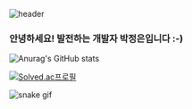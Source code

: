 ![header](https://capsule-render.vercel.app/api?type=soft&color=auto&customColorList=0,2,2,5,30&height=140&text=정은's%20Github%20👩🏻‍💻&fontSize=50)

### 안녕하세요! 발전하는 개발자 박정은입니다 :-)





<!--
**Jungeun-Park-kr/Jungeun-Park-kr** is a ✨ _special_ ✨ repository because its `README.md` (this file) appears on your GitHub profile.

Here are some ideas to get you started:

- 🔭 I’m currently working on ...
- 🌱 I’m currently learning ...
- 👯 I’m looking to collaborate on ...
- 🤔 I’m looking for help with ...
- 💬 Ask me about ...
- 📫 How to reach me: ...
- 😄 Pronouns: ...
- ⚡ Fun fact: ...
-->


![Anurag's GitHub stats](https://github-readme-stats.vercel.app/api?username=Jungeun-Park-kr&show_icons=true&theme=aura_dark)



[![Solved.ac프로필](http://mazassumnida.wtf/api/v2/generate_badge?boj=pje8845)](https://solved.ac/pje8845)







![snake gif](https://github.com/Jungeun-Park-kr/Jungeun-Park-kr/blob/output/github-contribution-grid-snake.svg)
